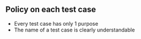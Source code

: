 ## Policy on each test case

- Every test case has only 1 purpose
- The name of a test case is clearly understandable
